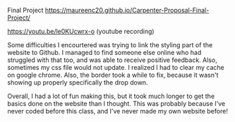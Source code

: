 Final Project
https://maureenc20.github.io/Carpenter-Proposal-Final-Project/ 

https://youtu.be/le0KUcwrx-o (youtube recording)

Some difficulties I encourtered was trying to link the styling part of the website to Github. I managed to find someone else online who had struggled with that too, and was able to receive positive feedback. Also, sometimes my css file would not update. I realized I had to clear my cache on google chrome. 
Also, the border took a while to fix, because it wasn't showing up properly specifically the drop down. 

Overall, I had a lot of fun making this, but it took much longer to get the basics done on the website than I thought. This was probably because I've never coded before this class, and I've never made my own website before!
